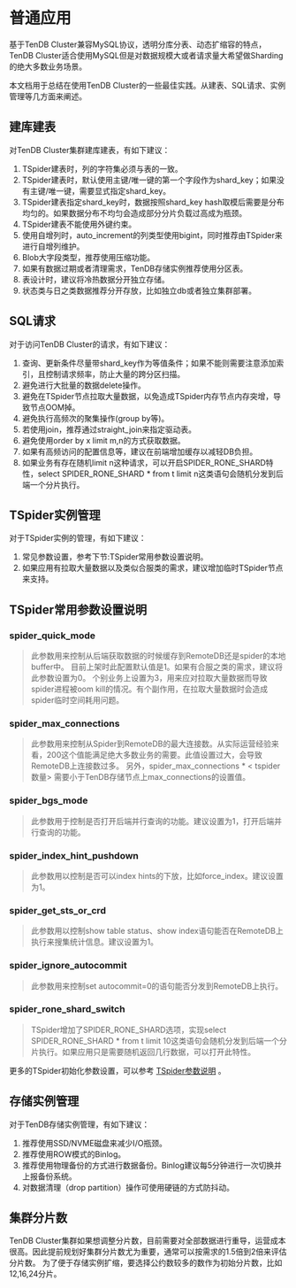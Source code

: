 # 普通应用

基于TenDB Cluster兼容MySQL协议，透明分库分表、动态扩缩容的特点， TenDB Cluster适合使用MySQL但是对数据规模大或者请求量大希望做Sharding的绝大多数业务场景。

本文档用于总结在使用TenDB Cluster的一些最佳实践。从建表、SQL请求、实例管理等几方面来阐述。

## **建库建表**
对TenDB Cluster集群建库建表，有如下建议：
1. TSpider建表时，列的字符集必须与表的一致。
2. TSpider建表时，默认使用主键/唯一键的第一个字段作为shard_key；如果没有主键/唯一键，需要显式指定shard_key。
3. TSpider建表指定shard_key时，数据按照shard_key hash取模后需要是分布均匀的。如果数据分布不均匀会造成部分分片负载过高成为瓶颈。
4. TSpider建表不能使用外键约束。
5. 使用自增列时，auto_increment的列类型使用bigint，同时推荐由TSpider来进行自增列维护。
6. Blob大字段类型，推荐使用压缩功能。
7. 如果有数据过期或者清理需求，TenDB存储实例推荐使用分区表。
8. 表设计时，建议将冷热数据分开独立存储。
9. 状态类与日之类数据推荐分开存放，比如独立db或者独立集群部署。


## **SQL请求**
对于访问TenDB Cluster的请求，有如下建议：
1. 查询、更新条件尽量带shard_key作为等值条件；如果不能则需要注意添加索引，且控制请求频率，防止大量的跨分区扫描。
2. 避免进行大批量的数据delete操作。
3. 避免在TSpider节点拉取大量数据，以免造成TSpider内存节点内存突增，导致节点OOM掉。
4. 避免执行高频次的聚集操作(group by等)。
5. 若使用join，推荐通过straight_join来指定驱动表。
6. 避免使用order by x limit m,n的方式获取数据。
7. 如果有高频访问的配置信息等，建议在前端增加缓存以减轻DB负担。
8. 如果业务有存在随机limit n这种请求，可以开启SPIDER_RONE_SHARD特性，select SPIDER_RONE_SHARD * from t limit n这类语句会随机分发到后端一个分片执行。

## **TSpider实例管理**
对于TSpider实例的管理，有如下建议：
1. 常见参数设置，参考下节:TSpider常用参数设置说明。
2. 如果应用有拉取大量数据以及类似合服类的需求，建议增加临时TSpider节点来支持。


## **TSpider常用参数设置说明**
### spider_quick_mode


> 此参数用来控制从后端获取数据的时候缓存到RemoteDB还是spider的本地buffer中。
> 目前上架时此配置默认值是1。如果有合服之类的需求，建议将此参数设置为0。
> 个别业务上设置为3，用来应对拉取大量数据而导致spider进程被oom kill的情况。有个副作用，在拉取大量数据时会造成spider临时空间耗用问题。


### spider_max_connections

>此参数用来控制从Spider到RemoteDB的最大连接数。从实际运营经验来看，200这个值能满足绝大多数业务的需要。此值设置过大，会导致RemoteDB上连接数过多。
另外，spider_max_connections * < tspider数量> 需要小于TenDB存储节点上max_connections的设置值。

### spider_bgs_mode

>此参数用于控制是否打开后端并行查询的功能。建议设置为1，打开后端并行查询的功能。

### spider_index_hint_pushdown

>此参数用以控制是否可以index hints的下放，比如force_index。建议设置为1。

### spider_get_sts_or_crd

>此参数用以控制show table status、show index语句能否在RemoteDB上执行来搜集统计信息。建议设置为1。

### spider_ignore_autocommit

>此参数用来控制set autocommit=0的语句能否分发到RemoteDB上执行。

### spider_rone_shard_switch

>TSpider增加了SPIDER_RONE_SHARD选项，实现select SPIDER_RONE_SHARD * from t limit 10这类语句会随机分发到后端一个分片执行。如果应用只是需要随机返回几行数据，可以打开此特性。

更多的TSpider初始化参数设置，可以参考 [TSpider参数说明](./../re-book/tspider-parameter.md) 。


## **存储实例管理**
对于TenDB存储实例管理，有如下建议：
1. 推荐使用SSD/NVME磁盘来减少I/O瓶颈。
2. 推荐使用ROW模式的Binlog。
3. 推荐使用物理备份的方式进行数据备份。Binlog建议每5分钟进行一次切换并上报备份系统。
4. 对数据清理（drop partition）操作可使用硬链的方式防抖动。

## **集群分片数**

TenDB Cluster集群如果想调整分片数，目前需要对全部数据进行重导，运营成本很高。因此提前规划好集群分片数尤为重要，通常可以按需求的1.5倍到2倍来评估分片数。 为了便于存储实例扩缩，要选择公约数较多的数作为初始分片数，比如12,16,24分片。